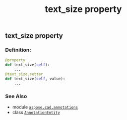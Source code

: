 ﻿---
title: text_size property
second_title: Aspose.CAD for Python via .NET API References
description: 
type: docs
weight: 90
url: /python-net/aspose.cad.annotations/annotationentity/text_size/
is_root: false
---

## text_size property

### Definition:
```python
@property
def text_size(self):
    ...
@text_size.setter
def text_size(self, value):
    ...
```

### See Also
* module [`aspose.cad.annotations`](../../)
* class [`AnnotationEntity`](/cad/python-net/aspose.cad.annotations/annotationentity)
